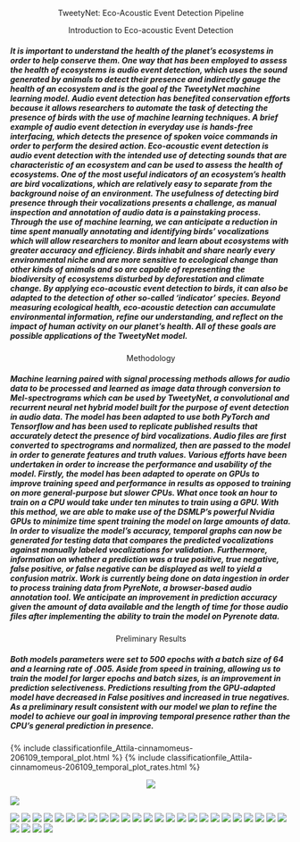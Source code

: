 <p align="center">
    TweetyNet: Eco-Acoustic Event Detection Pipeline
</p>

<p align="center">
Introduction to Eco-acoustic Event Detection
</p> 

#####	It is important to understand the health of the planet’s ecosystems in order to help conserve them. One way that has been employed to assess the health of ecosystems is audio event detection, which uses the sound generated by animals to detect their presence and indirectly gauge the health of an ecosystem and is the goal of the TweetyNet machine learning model. Audio event detection has benefited conservation efforts because it allows researchers to automate the task of detecting the presence of birds with the use of machine learning techniques. A brief example of audio event detection in everyday use is hands-free interfacing, which detects the presence of spoken voice commands in order to perform the desired action. Eco-acoustic event detection is audio event detection with the intended use of detecting sounds that are characteristic of an ecosystem and can be used to assess the health of ecosystems. One of the most useful indicators of an ecosystem’s health are bird vocalizations, which are relatively easy to separate from the background noise of an environment. The usefulness of detecting bird presence through their vocalizations presents a challenge, as manual inspection and annotation of audio data is a painstaking process. Through the use of machine learning, we can anticipate a reduction in time spent manually annotating and identifying birds’ vocalizations which will allow researchers to monitor and learn about ecosystems with greater accuracy and efficiency. Birds inhabit and share nearly every environmental niche and are more sensitive to ecological change than other kinds of animals and so are capable of representing the biodiversity of ecosystems disturbed by deforestation and climate change. By applying eco-acoustic event detection to birds, it can also be adapted to the detection of other so-called ‘indicator’ species. Beyond measuring ecological health, eco-acoustic detection can accumulate environmental information, refine our understanding, and reflect on the impact of human activity on our planet’s health. All of these goals are possible applications of the TweetyNet model.
    
<p align="center">    
Methodology
</p>   

##### Machine learning paired with signal processing methods allows for audio data to be processed and learned as image data through conversion to Mel-spectrograms which can be used by TweetyNet, a convolutional and recurrent neural net hybrid model built for the purpose of event detection in audio data. The model has been adapted to use both PyTorch and Tensorflow and has been used to replicate published results that accurately detect the presence of bird vocalizations. Audio files are first converted to spectrograms and normalized, then are passed to the model in order to generate features and truth values. Various efforts have been undertaken in order to increase the performance and usability of the model. Firstly, the model has been adapted to operate on GPUs to improve training speed and performance in results as opposed to training on more general-purpose but slower CPUs. What once took an hour to train on a CPU would take under ten minutes to train using a GPU. With this method, we are able to make use of the DSMLP’s powerful Nvidia GPUs to minimize time spent training the model on large amounts of data. In order to visualize the model’s accuracy, temporal graphs can now be generated for testing data that compares the predicted vocalizations against manually labeled vocalizations for validation. Furthermore, information on whether a prediction was a true positive, true negative, false positive, or false negative can be displayed as well to yield a confusion matrix. Work is currently being done on data ingestion in order to process training data from PyreNote, a browser-based audio annotation tool. We anticipate an improvement in prediction accuracy given the amount of data available and the length of time for those audio files after implementing the ability to train the model on Pyrenote data.
<p align="center">     
Preliminary Results
</p>    

##### Both models parameters were set to 500  epochs with a batch size of 64 and a learning rate of  .005. Aside from speed in training, allowing us to train the model for larger epochs and batch sizes, is an improvement in prediction selectiveness. Predictions resulting from the GPU-adapted model have decreased in False positives and increased in true negatives. As a preliminary result consistent with our model we plan to refine the model to achieve our goal in improving temporal presence rather than the CPU’s general prediction in presence.

{% include classificationfile_Attila-cinnamomeus-206109_temporal_plot.html %}
{% include classificationfile_Attila-cinnamomeus-206109_temporal_plot_rates.html %}

<p align="center">
<img src = "PyHaViz/Attila_cinn.png" />
</p>

<p >
<img src = "spec/Attila-cinnamomeus-206109.png" />
</p>

<p >
<img src = "spec/window 0 Accipiter-superciliosus-329800.png" />
<img src = "spec/window 1 Accipiter-superciliosus-329800.png" />
<img src = "spec/window 2 Accipiter-superciliosus-329800.png" />
<img src = "spec/window 2 Accipiter-superciliosus-329800.png" />
<img src = "spec/window 3 Accipiter-superciliosus-329800.png" />
<img src = "spec/window 4 Accipiter-superciliosus-329800.png" />
<img src = "spec/window 5 Accipiter-superciliosus-329800.png" />
<img src = "spec/window 6 Accipiter-superciliosus-329800.png" />
<img src = "spec/window 7 Accipiter-superciliosus-329800.png" />
<img src = "spec/window 8 Accipiter-superciliosus-329800.png" />
<img src = "spec/window 9 Accipiter-superciliosus-329800.png" />
<img src = "spec/window 10 Accipiter-superciliosus-329800.png" />
<img src = "spec/window 11 Accipiter-superciliosus-329800.png" />
<img src = "spec/window 12 Accipiter-superciliosus-329800.png" />
<img src = "spec/window 13 Accipiter-superciliosus-329800.png" />
<img src = "spec/window 14 Accipiter-superciliosus-329800.png" />
<img src = "spec/window 15 Accipiter-superciliosus-329800.png" />
<img src = "spec/window 16 Accipiter-superciliosus-329800.png" />
<img src = "spec/window 17 Accipiter-superciliosus-329800.png" />
<img src = "spec/window 18 Accipiter-superciliosus-329800.png" />
<img src = "spec/window 19 Accipiter-superciliosus-329800.png" />
<img src = "spec/window 20 Accipiter-superciliosus-329800.png" />
<img src = "spec/window 21 Accipiter-superciliosus-329800.png" />
<img src = "spec/window 22 Accipiter-superciliosus-329800.png" />
<img src = "spec/window 23 Accipiter-superciliosus-329800.png" />
<img src = "spec/window 24 Accipiter-superciliosus-329800.png" />
<img src = "spec/window 25 Accipiter-superciliosus-329800.png" />
<img src = "spec/window 26 Accipiter-superciliosus-329800.png" />
<img src = "spec/window 27 Accipiter-superciliosus-329800.png" />
</p>
